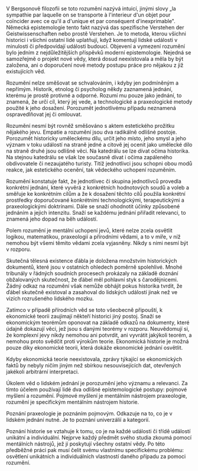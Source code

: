 V Bergsonově filozofii se toto rozumění nazývá intuicí, jinými slovy „la sympathie par laquelle on se transporte à l'interieur d'un objet pour coïncider avec ce qu'il a d'unique et par conséquent d'inexprimable". Německá epistemologie tento fakt nazývá das spezifische Verstehen der Geistwissenschaften nebo prostě Verstehen. Je to metoda, kterou všichni historici i všichni ostatní lidé uplatňují, když komentují lidské události v minulosti či předpovídají události budoucí. Objevení a vymezení rozumění bylo jedním z nejdůležitějších příspěvků moderní epistemologie. Nejedná se samozřejmě o projekt nové vědy, která dosud neexistovala a měla by být založena, ani o doporučení nové metody postupu práce pro nějakou z již existujících věd.

Rozumění nelze směšovat se schvalováním, i kdyby jen podmíněným a nepřímým. Historik, etnolog či psycholog někdy zaznamená jednání, kterému je prostě protivné a odporné. Rozumí mu pouze jako jednání, to znamená, že určí cíl, který jej vede, a technologické a praxeologické metody použité k jeho dosažení. Porozumět jednotlivému případu neznamená ospravedlňovat jej či omlouvat.

Rozumění nesmí být rovněž směšováno s aktem estetického prožitku nějakého jevu. Empatie a rozumění jsou dva radikálně odlišné postoje. Porozumět historicky uměleckému dílu, určit jeho místo, jeho smysl a jeho význam v toku událostí na straně jedné a citově jej ocenit jako umělecké dílo na straně druhé jsou odlišné věci. Na katedrálu se lze dívat očima historika. Na stejnou katedrálu se však lze současně dívat i očima zapáleného obdivovatele či nezaujatého turisty. Titíž jednotlivci jsou schopni obou modů reakce, jak estetického ocenění, tak vědeckého uchopení rozuměním.

Rozumění konstatuje fakt, že jednotlivec či skupina jednotlivců provedla konkrétní jednání, které vyvěrá z konkrétních hodnotových soudů a voleb a směřuje ke konkrétním cílům a že k dosažení těchto cílů použila konkrétní prostředky doporučované konkrétními technologickými, terapeutickými a praxeologickými doktrínami. Dále se snaží ohodnotit účinky způsobené jednáním a jejich intenzitu. Snaží se každému jednání přiřadit relevanci, to znamená jeho dopad na běh událostí.

Polem rozumění je mentální uchopení jevů, které nelze zcela osvětlit logikou, matematikou, praxeologií a přírodními vědami, a to v míře, v níž nemohou být všemi těmito vědami zcela vyjasněny. Nikdy s nimi nesmí být v rozporu.

Skutečná tělesná existence ďábla je doložena množstvím historických dokumentů, které jsou v ostatních ohledech poměrně spolehlivé. Mnohé tribunály v řádných soudních procesech prokázaly na základě doznání obžalovaných skutečnost, že ďábel měl pohlavní styk s čarodějnicemi. Žádný odkaz na rozumění však nemůže obhájit pokus historika tvrdit, že ďábel skutečně existoval a zasahoval do lidských událostí jinak než ve vizích rozrušeného lidského mozku.

Zatímco v případě přírodních věd se toto všeobecně připouští, k ekonomické teorii zaujímají někteří historici jiný postoj. Snaží se ekonomickým teorémům oponovat na základě odkazů na dokumenty, které údajně dokazují věci, jež jsou s danými teorémy v rozporu. Neuvědomují si, že komplexní jevy nikdy nemohou ani potvrdit, ani vyvrátit jakýkoli teorém, a nemohou proto svědčit proti výrokům teorie. Ekonomická historie je možná pouze díky ekonomické teorii, která dokáže ekonomické jednání osvětlit.

Kdyby ekonomická teorie neexistovala, zprávy týkající se ekonomických faktů by nebyly ničím jiným než sbírkou nesouvisejících dat, otevřených jakékoli arbitrární interpretaci.

Úkolem věd o lidském jednání je porozumění jeho významu a relevanci. Za tímto účelem používají lidé dva odlišné epistemologické postupy: pojmové myšlení a rozumění. Pojmové myšlení je mentálním nástrojem praxeologie, rozumění je specifickým mentálním nástrojem historie.

Poznání praxeologie je poznáním pojmovým. Odkazuje na to, co je v lidském jednání nutné. Je to poznání univerzálií a kategorií.

Poznání historie se vztahuje k tomu, co je na každé události či třídě událostí unikátní a individuální. Nejprve každý předmět svého studia zkoumá pomocí mentálních nástrojů, jež jí poskytují všechny ostatní vědy. Po této předběžné práci pak musí čelit svému vlastnímu specifickému problému: osvětlení unikátních a individuálních vlastností daného případu za pomoci rozumění.